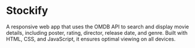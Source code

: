 # Stockify
A responsive web app that uses the OMDB API to search and display movie details, including poster, rating, director, release date, and genre. Built with HTML, CSS, and JavaScript, it ensures optimal viewing on all devices.
